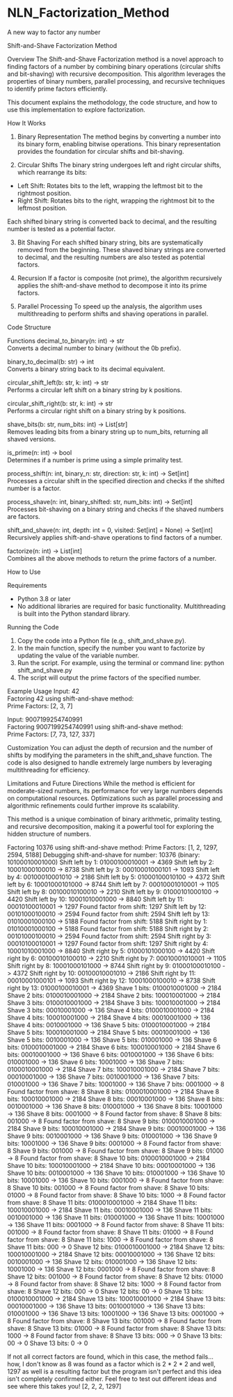 # NLN_Factorization_Method
A new way to factor any number

Shift-and-Shave Factorization Method

Overview
The Shift-and-Shave Factorization method is a novel approach to finding factors of a number by combining binary operations (circular shifts and bit-shaving) with recursive decomposition. This algorithm leverages the properties of binary numbers, parallel processing, and recursive techniques to identify prime factors efficiently.

This document explains the methodology, the code structure, and how to use this implementation to explore factorization.

How It Works
1. Binary Representation
The method begins by converting a number into its binary form, enabling bitwise operations. This binary representation provides the foundation for circular shifts and bit-shaving.

2. Circular Shifts
The binary string undergoes left and right circular shifts, which rearrange its bits:
- Left Shift: Rotates bits to the left, wrapping the leftmost bit to the rightmost position.
- Right Shift: Rotates bits to the right, wrapping the rightmost bit to the leftmost position.

Each shifted binary string is converted back to decimal, and the resulting number is tested as a potential factor.

3. Bit Shaving
For each shifted binary string, bits are systematically removed from the beginning. These shaved binary strings are converted to decimal, and the resulting numbers are also tested as potential factors.

4. Recursion
If a factor is composite (not prime), the algorithm recursively applies the shift-and-shave method to decompose it into its prime factors.

5. Parallel Processing
To speed up the analysis, the algorithm uses multithreading to perform shifts and shaving operations in parallel.

Code Structure

Functions
decimal_to_binary(n: int) -> str  
Converts a decimal number to binary (without the 0b prefix).

binary_to_decimal(b: str) -> int  
Converts a binary string back to its decimal equivalent.

circular_shift_left(b: str, k: int) -> str  
Performs a circular left shift on a binary string by k positions.

circular_shift_right(b: str, k: int) -> str  
Performs a circular right shift on a binary string by k positions.

shave_bits(b: str, num_bits: int) -> List[str]  
Removes leading bits from a binary string up to num_bits, returning all shaved versions.

is_prime(n: int) -> bool  
Determines if a number is prime using a simple primality test.

process_shift(n: int, binary_n: str, direction: str, k: int) -> Set[int]  
Processes a circular shift in the specified direction and checks if the shifted number is a factor.

process_shave(n: int, binary_shifted: str, num_bits: int) -> Set[int]  
Processes bit-shaving on a binary string and checks if the shaved numbers are factors.

shift_and_shave(n: int, depth: int = 0, visited: Set[int] = None) -> Set[int]  
Recursively applies shift-and-shave operations to find factors of a number.

factorize(n: int) -> List[int]  
Combines all the above methods to return the prime factors of a number.

How to Use

Requirements
- Python 3.8 or later
- No additional libraries are required for basic functionality. Multithreading is built into the Python standard library.

Running the Code
1. Copy the code into a Python file (e.g., shift_and_shave.py).
2. In the main function, specify the number you want to factorize by updating the value of the variable number.
3. Run the script. For example, using the terminal or command line:
   python shift_and_shave.py
4. The script will output the prime factors of the specified number.

Example Usage
Input: 42  
Factoring 42 using shift-and-shave method:  
Prime Factors: [2, 3, 7]  

Input: 9007199254740991  
Factoring 9007199254740991 using shift-and-shave method:  
Prime Factors: [7, 73, 127, 337]  

Customization
You can adjust the depth of recursion and the number of shifts by modifying the parameters in the shift_and_shave function. The code is also designed to handle extremely large numbers by leveraging multithreading for efficiency.

Limitations and Future Directions
While the method is efficient for moderate-sized numbers, its performance for very large numbers depends on computational resources. Optimizations such as parallel processing and algorithmic refinements could further improve its scalability.

This method is a unique combination of binary arithmetic, primality testing, and recursive decomposition, making it a powerful tool for exploring the hidden structure of numbers.



Factoring 10376 using shift-and-shave method:
Prime Factors: [1, 2, 1297, 2594, 5188]
Debugging shift-and-shave for number: 10376 (binary: 10100010001000)
Shift left by 1: 01000100010001 -> 4369
Shift left by 2: 10001000100010 -> 8738
Shift left by 3: 00010001000101 -> 1093
Shift left by 4: 00100010001010 -> 2186
Shift left by 5: 01000100010100 -> 4372
Shift left by 6: 10001000101000 -> 8744
Shift left by 7: 00010001010001 -> 1105
Shift left by 8: 00100010100010 -> 2210
Shift left by 9: 01000101000100 -> 4420
Shift left by 10: 10001010001000 -> 8840
Shift left by 11: 00010100010001 -> 1297
Found factor from shift: 1297
Shift left by 12: 00101000100010 -> 2594
Found factor from shift: 2594
Shift left by 13: 01010001000100 -> 5188
Found factor from shift: 5188
Shift right by 1: 01010001000100 -> 5188
Found factor from shift: 5188
Shift right by 2: 00101000100010 -> 2594
Found factor from shift: 2594
Shift right by 3: 00010100010001 -> 1297
Found factor from shift: 1297
Shift right by 4: 10001010001000 -> 8840
Shift right by 5: 01000101000100 -> 4420
Shift right by 6: 00100010100010 -> 2210
Shift right by 7: 00010001010001 -> 1105
Shift right by 8: 10001000101000 -> 8744
Shift right by 9: 01000100010100 -> 4372
Shift right by 10: 00100010001010 -> 2186
Shift right by 11: 00010001000101 -> 1093
Shift right by 12: 10001000100010 -> 8738
Shift right by 13: 01000100010001 -> 4369
Shave 1 bits: 0100010001000 -> 2184
Shave 2 bits: 0100010001000 -> 2184
Shave 2 bits: 100010001000 -> 2184
Shave 3 bits: 0100010001000 -> 2184
Shave 3 bits: 100010001000 -> 2184
Shave 3 bits: 00010001000 -> 136
Shave 4 bits: 0100010001000 -> 2184
Shave 4 bits: 100010001000 -> 2184
Shave 4 bits: 00010001000 -> 136
Shave 4 bits: 0010001000 -> 136
Shave 5 bits: 0100010001000 -> 2184
Shave 5 bits: 100010001000 -> 2184
Shave 5 bits: 00010001000 -> 136
Shave 5 bits: 0010001000 -> 136
Shave 5 bits: 010001000 -> 136
Shave 6 bits: 0100010001000 -> 2184
Shave 6 bits: 100010001000 -> 2184
Shave 6 bits: 00010001000 -> 136
Shave 6 bits: 0010001000 -> 136
Shave 6 bits: 010001000 -> 136
Shave 6 bits: 10001000 -> 136
Shave 7 bits: 0100010001000 -> 2184
Shave 7 bits: 100010001000 -> 2184
Shave 7 bits: 00010001000 -> 136
Shave 7 bits: 0010001000 -> 136
Shave 7 bits: 010001000 -> 136
Shave 7 bits: 10001000 -> 136
Shave 7 bits: 0001000 -> 8
Found factor from shave: 8
Shave 8 bits: 0100010001000 -> 2184
Shave 8 bits: 100010001000 -> 2184
Shave 8 bits: 00010001000 -> 136
Shave 8 bits: 0010001000 -> 136
Shave 8 bits: 010001000 -> 136
Shave 8 bits: 10001000 -> 136
Shave 8 bits: 0001000 -> 8
Found factor from shave: 8
Shave 8 bits: 001000 -> 8
Found factor from shave: 8
Shave 9 bits: 0100010001000 -> 2184
Shave 9 bits: 100010001000 -> 2184
Shave 9 bits: 00010001000 -> 136
Shave 9 bits: 0010001000 -> 136
Shave 9 bits: 010001000 -> 136
Shave 9 bits: 10001000 -> 136
Shave 9 bits: 0001000 -> 8
Found factor from shave: 8
Shave 9 bits: 001000 -> 8
Found factor from shave: 8
Shave 9 bits: 01000 -> 8
Found factor from shave: 8
Shave 10 bits: 0100010001000 -> 2184
Shave 10 bits: 100010001000 -> 2184
Shave 10 bits: 00010001000 -> 136
Shave 10 bits: 0010001000 -> 136
Shave 10 bits: 010001000 -> 136
Shave 10 bits: 10001000 -> 136
Shave 10 bits: 0001000 -> 8
Found factor from shave: 8
Shave 10 bits: 001000 -> 8
Found factor from shave: 8
Shave 10 bits: 01000 -> 8
Found factor from shave: 8
Shave 10 bits: 1000 -> 8
Found factor from shave: 8
Shave 11 bits: 0100010001000 -> 2184
Shave 11 bits: 100010001000 -> 2184
Shave 11 bits: 00010001000 -> 136
Shave 11 bits: 0010001000 -> 136
Shave 11 bits: 010001000 -> 136
Shave 11 bits: 10001000 -> 136
Shave 11 bits: 0001000 -> 8
Found factor from shave: 8
Shave 11 bits: 001000 -> 8
Found factor from shave: 8
Shave 11 bits: 01000 -> 8
Found factor from shave: 8
Shave 11 bits: 1000 -> 8
Found factor from shave: 8
Shave 11 bits: 000 -> 0
Shave 12 bits: 0100010001000 -> 2184
Shave 12 bits: 100010001000 -> 2184
Shave 12 bits: 00010001000 -> 136
Shave 12 bits: 0010001000 -> 136
Shave 12 bits: 010001000 -> 136
Shave 12 bits: 10001000 -> 136
Shave 12 bits: 0001000 -> 8
Found factor from shave: 8
Shave 12 bits: 001000 -> 8
Found factor from shave: 8
Shave 12 bits: 01000 -> 8
Found factor from shave: 8
Shave 12 bits: 1000 -> 8
Found factor from shave: 8
Shave 12 bits: 000 -> 0
Shave 12 bits: 00 -> 0
Shave 13 bits: 0100010001000 -> 2184
Shave 13 bits: 100010001000 -> 2184
Shave 13 bits: 00010001000 -> 136
Shave 13 bits: 0010001000 -> 136
Shave 13 bits: 010001000 -> 136
Shave 13 bits: 10001000 -> 136
Shave 13 bits: 0001000 -> 8
Found factor from shave: 8
Shave 13 bits: 001000 -> 8
Found factor from shave: 8
Shave 13 bits: 01000 -> 8
Found factor from shave: 8
Shave 13 bits: 1000 -> 8
Found factor from shave: 8
Shave 13 bits: 000 -> 0
Shave 13 bits: 00 -> 0
Shave 13 bits: 0 -> 0

If not all correct factors are found, which in this case, the method fails... how, I don't know as 8 was found as a factor which is 2 * 2 * 2 and well, 1297 as well is a resulting factor but the program isn't perfect and this idea isn't completely confirmed either. Feel free to test out different ideas and see where this takes you!
[2, 2, 2, 1297]

